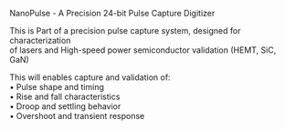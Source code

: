 NanoPulse - A Precision 24-bit Pulse Capture Digitizer

This is Part of a precision pulse capture system, designed for characterization  
of lasers and High-speed power semiconductor validation (HEMT, SiC, GaN)  


This will enables capture and validation of:  
	• Pulse shape and timing  
	• Rise and fall characteristics  
	• Droop and settling behavior  
	• Overshoot and transient response  
